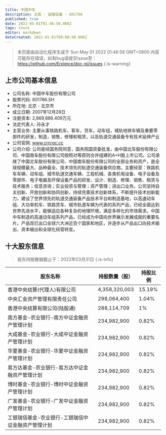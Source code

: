 ```yaml
---
title: 中国中车
description: 主板 - 运输设备 - 601766
published: true
date: 2022-05-01T01:46:58.000Z
tags: stock
editor: markdown
dateCreated: 2022-01-01T00:00:00.000Z
---
```


> 本页面由自动化程序生成于 Sun May 01 2022 01:46:58 GMT+0800
> 内容可能存在错误，如有bug请提交issue至：https://github.com/Eroleice/doc-pi/issues
{.is-warning}

## 上市公司基本信息
- 公司名称: 中国中车股份有限公司
- 股票代码: 601766.SH
- 所在地: 北京 - 北京市
- 成立日期: 2007年12月28日
- 注册资本: 2,869,886.409万元
- 法定代表人: 孙永才
- 主营业务: 主要从事铁路机车，客车，货车，动车组，城轨地铁车辆及重要零部件的研发，制造，销售，修理和租赁，以及轨道交通装备专有技术延伸产业
- 公司官网: www.crrcgc.cc
- 公司介绍: 公司是经国务院同意，国务院国资委批准，由中国北车股份有限公司、中国南车股份有限公司按照对等原则合并组建的A+H股上市公司。公司承继了中国北车股份有限公司、中国南车股份有限公司的全部业务和资产，是全球规模最大、品种最全、技术领先的轨道交通装备供应商。主要经营：铁路机车车辆、动车组、城市轨道交通车辆、工程机械、各类机电设备、电子设备及零部件、电子电器及环保设备产品的研发、设计、制造、修理、销售、租赁与技术服务；信息咨询；实业投资与管理；资产管理；进出口业务。公司坚持自主创新、开放创新和协同创新，持续完善技术创新体系，不断提升技术创新能力，建设了世界领先的轨道交通装备产品技术平台和制造基地，以高速动车组、大功率机车、铁路货车、城市轨道车辆为代表的系列产品，已经全面达到世界先进水平，能够适应各种复杂的地理环境，满足多样化的市场需求。中国中车制造的高速动车组系列产品，已经成为中国向世界展示发展成就的重要名片。产品现已出口全球六大洲近百个国家和地区，并逐步从产品出口向技术输出、资本输出和全球化经营转变。


## 十大股东信息
> 股东持股数据截止于：2022年03月31日
{.is-info}

| 股东名称 | 持股数量（股） | 持股比例 |
| --- | --- | --- |
| 香港中央结算(代理人)有限公司 | 4,358,320,003 | 15.19% |
| 中央汇金资产管理有限责任公司 | 298,064,400 | 1.04% |
| 香港中央结算有限公司(陆股通) | 288,114,709 | 1% |
| 南方基金-农业银行-南方中证金融资产管理计划 | 234,982,900 | 0.82% |
| 大成基金-农业银行-大成中证金融资产管理计划 | 234,982,900 | 0.82% |
| 华夏基金-农业银行-华夏中证金融资产管理计划 | 234,982,900 | 0.82% |
| 易方达基金-农业银行-易方达中证金融资产管理计划 | 234,982,900 | 0.82% |
| 博时基金-农业银行-博时中证金融资产管理计划 | 234,982,900 | 0.82% |
| 广发基金-农业银行-广发中证金融资产管理计划 | 234,982,900 | 0.82% |
| 工银瑞信基金-农业银行-工银瑞信中证金融资产管理计划 | 234,982,900 | 0.82% |




